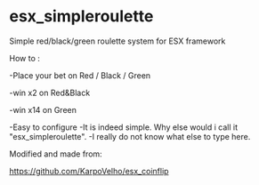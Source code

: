 # esx_simpleroulette

Simple red/black/green roulette system for ESX framework

How to :

-Place your bet on Red / Black / Green  

-win x2 on Red&Black

-win x14 on Green

-Easy to configure
-It is indeed simple. Why else would i call it "esx_simpleroulette".
-I really do not know what else to type here.


Modified and made from:

https://github.com/KarpoVelho/esx_coinflip

